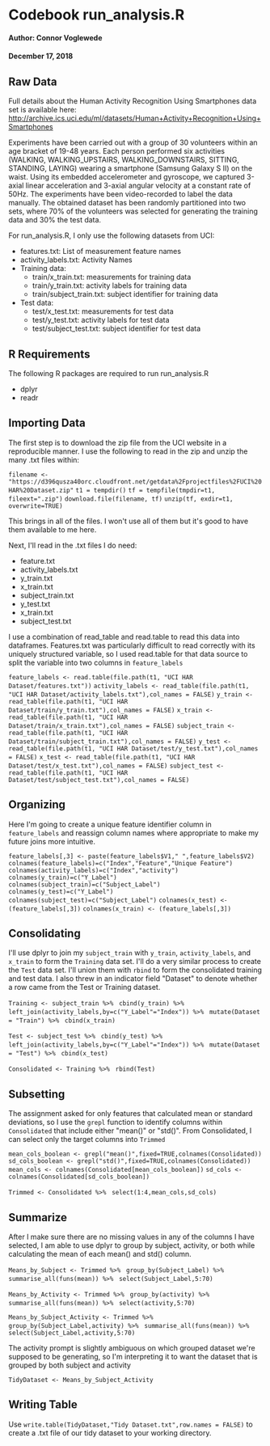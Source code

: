 # Codebook run_analysis.R
#### Author: Connor Voglewede
#### December 17, 2018


## Raw Data

Full details about the Human Activity Recognition Using Smartphones data set is available here:
http://archive.ics.uci.edu/ml/datasets/Human+Activity+Recognition+Using+Smartphones

Experiments have been carried out with a group of 30 volunteers within an age bracket of 19-48 years. Each person performed six activities (WALKING, WALKING_UPSTAIRS, WALKING_DOWNSTAIRS, SITTING, STANDING, LAYING) wearing a smartphone (Samsung Galaxy S II) on the waist. Using its embedded accelerometer and gyroscope, we captured 3-axial linear acceleration and 3-axial angular velocity at a constant rate of 50Hz. The experiments have been video-recorded to label the data manually. The obtained dataset has been randomly partitioned into two sets, where 70% of the volunteers was selected for generating the training data and 30% the test data. 

For run_analysis.R, I only use the following datasets from UCI:

- features.txt: List of measurement feature names
- activity_labels.txt: Activity Names
- Training data:
	- train/x_train.txt: measurements for training data
	- train/y_train.txt: activity labels for training data
	- train/subject_train.txt: subject identifier for training data
- Test data:
	- test/x_test.txt: measurements for test data
	- test/y_test.txt: activity labels for test data
	- test/subject_test.txt: subject identifier for test data


## R Requirements

The following R packages are required to run run_analysis.R

- dplyr
- readr


## Importing Data

The first step is to download the zip file from the UCI website in a reproducible manner. I use the following to read in the zip and unzip the many .txt files within:


`filename <- "https://d396qusza40orc.cloudfront.net/getdata%2Fprojectfiles%2FUCI%20HAR%20Dataset.zip"`
`t1 = tempdir()`
`tf = tempfile(tmpdir=t1, fileext=".zip")`
`download.file(filename, tf)`
`unzip(tf, exdir=t1, overwrite=TRUE)`


This brings in all of the files. I won't use all of them but it's good to have them available to me here.

Next, I'll read in the .txt files I do need:

- feature.txt
- activity_labels.txt
- y_train.txt
- x_train.txt
- subject_train.txt
- y_test.txt
- x_train.txt
- subject_test.txt

I use a combination of read_table and read.table to read this data into dataframes. Features.txt was particularly difficult to read correctly with its uniquely structured variable, so I used read.table for that data source to split the variable into two columns in `feature_labels`


`feature_labels <- read.table(file.path(t1, "UCI HAR Dataset/features.txt"))`
`activity_labels <- read_table(file.path(t1, "UCI HAR Dataset/activity_labels.txt"),col_names = FALSE)`
`y_train <- read_table(file.path(t1, "UCI HAR Dataset/train/y_train.txt"),col_names = FALSE)`
`x_train <- read_table(file.path(t1, "UCI HAR Dataset/train/x_train.txt"),col_names = FALSE)`
`subject_train <- read_table(file.path(t1, "UCI HAR Dataset/train/subject_train.txt"),col_names = FALSE)`
`y_test <- read_table(file.path(t1, "UCI HAR Dataset/test/y_test.txt"),col_names = FALSE)`
`x_test <- read_table(file.path(t1, "UCI HAR Dataset/test/x_test.txt"),col_names = FALSE)`
`subject_test <- read_table(file.path(t1, "UCI HAR Dataset/test/subject_test.txt"),col_names = FALSE)`


## Organizing 

Here I'm going to create a unique feature identifier column in `feature_labels` and reassign column names where appropriate to make my future joins more intuitive.


`feature_labels[,3] <- paste(feature_labels$V1," ",feature_labels$V2)`
`colnames(feature_labels)=c("Index","Feature","Unique Feature")`
`colnames(activity_labels)=c("Index","activity")`
`colnames(y_train)=c("Y_Label")`
`colnames(subject_train)=c("Subject_Label")`
`colnames(y_test)=c("Y_Label")`
`colnames(subject_test)=c("Subject_Label")`
`colnames(x_test) <- (feature_labels[,3])`
`colnames(x_train) <- (feature_labels[,3])`


## Consolidating 

I'll use dplyr to join my `subject_train` with `y_train`, `activity_labels`, and `x_train` to form the `Training` data set. I'll do a very similar process to create the `Test` data set. I'll union them with `rbind` to form the consolidated training and test data.
I also threw in an indicator field "Dataset" to denote whether a row came from the Test or Training dataset.


`Training <- subject_train %>% `
 ` cbind(y_train) %>% `
  `left_join(activity_labels,by=c("Y_Label"="Index")) %>% `
  `mutate(Dataset = "Train") %>% `
  `cbind(x_train)`

`Test <- subject_test %>% `
  `cbind(y_test) %>% `
  `left_join(activity_labels,by=c("Y_Label"="Index")) %>% `
  `mutate(Dataset = "Test") %>% `
  `cbind(x_test)`

`Consolidated <- Training %>% `
  `rbind(Test)`
  
  
## Subsetting 

The assignment asked for only features that calculated mean or standard deviations, so I use the `grepl` function to identify columns within `Consolidated` that include either "mean()" or "std()".
From Consolidated, I can select only the target columns into `Trimmed`


`mean_cols_boolean <- grepl("mean()",fixed=TRUE,colnames(Consolidated))`
`sd_cols_boolean <- grepl("std()",fixed=TRUE,colnames(Consolidated))`
`mean_cols <- colnames(Consolidated[mean_cols_boolean])`
`sd_cols <- colnames(Consolidated[sd_cols_boolean])`

`Trimmed <- Consolidated %>% `
  `select(1:4,mean_cols,sd_cols)`


## Summarize

After I make sure there are no missing values in any of the columns I have selected, I am able to use dplyr to group by subject, activity, or both while calculating the mean of each mean() and std() column.


`Means_by_Subject <- Trimmed %>% `
  `group_by(Subject_Label) %>% `
  `summarise_all(funs(mean)) %>% `
  `select(Subject_Label,5:70)`


`Means_by_Activity <- Trimmed %>% `
  `group_by(activity) %>% `
  `summarise_all(funs(mean)) %>% `
  `select(activity,5:70)`


`Means_by_Subject_Activity <- Trimmed %>% `
  `group_by(Subject_Label,activity) %>% `
  `summarise_all(funs(mean)) %>% `
  `select(Subject_Label,activity,5:70)`
  

The activity prompt is slightly ambiguous on which grouped dataset we're supposed to be generating, so I'm interpreting it to want the dataset that is grouped by both subject and activity

`TidyDataset <- Means_by_Subject_Activity`


## Writing Table

Use `write.table(TidyDataset,"Tidy Dataset.txt",row.names = FALSE)` to create a .txt file of our tidy dataset to your working directory.